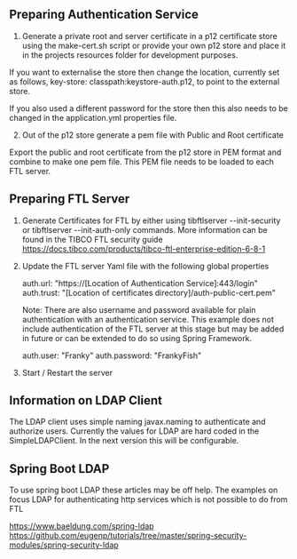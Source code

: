 ## Preparing Authentication Service 

1) Generate a private root and server certificate in a p12 certificate store using the make-cert.sh script or provide your own p12 store and place it in the projects resources folder for development purposes.  

If you want to externalise the store then change the location, currently set as follows,  key-store: classpath:keystore-auth.p12, to point to the external store.   

If you also used a different password for the store then this also needs to be changed in the application.yml properties file.

2) Out of the p12 store generate a pem file with Public and Root certificate

Export the public and root certificate from the p12 store in PEM format and combine to make one pem file. 
This PEM file needs to be loaded to each FTL server. 

## Preparing FTL Server

1) Generate Certificates for FTL by either using tibftlserver --init-security or tibftlserver --init-auth-only commands.
   More information can be found in the TIBCO FTL security guide https://docs.tibco.com/products/tibco-ftl-enterprise-edition-6-8-1

3) Update the FTL server Yaml file with the following global properties

   auth.url: "https://[Location of Authentication Service]:443/login"
   auth.trust: "[Location of certificates directory]/auth-public-cert.pem"

   Note:  There are also username and password available for plain authentication with an authentication service.  This example does not include authentication of the FTL server at this stage but may be added in future or can be extended to do so using Spring Framework.

   auth.user: "Franky"
   auth.password: "FrankyFish"

4) Start / Restart the server

## Information on LDAP Client

The LDAP client uses simple naming javax.naming to authenticate and authorize users.  Currently the values for LDAP are hard coded in the SimpleLDAPClient.  In the next version this will be configurable.

## Spring Boot LDAP
To use spring boot LDAP these articles may be off help.  The examples on focus LDAP for authenticating http services which is not possible to do from FTL
  
https://www.baeldung.com/spring-ldap
https://github.com/eugenp/tutorials/tree/master/spring-security-modules/spring-security-ldap

